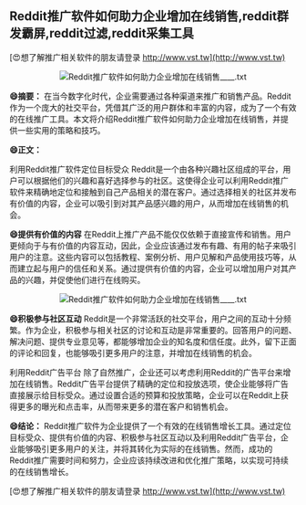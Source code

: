 ## **Reddit推广软件如何助力企业增加在线销售,reddit群发霸屏,reddit过滤,reddit采集工具**

[😍想了解推广相关软件的朋友请登录 http://www.vst.tw](http://www.vst.tw)

 <center><img src="https://vst.tw/MP4/tuiguang/png/1.png" alt="Reddit推广软件如何助力企业增加在线销售____.txt"></center>

**😄摘要：**
在当今数字化时代，企业需要通过各种渠道来推广和销售产品。Reddit作为一个庞大的社交平台，凭借其广泛的用户群体和丰富的内容，成为了一个有效的在线推广工具。本文将介绍Reddit推广软件如何助力企业增加在线销售，并提供一些实用的策略和技巧。

**😄正文：**

利用Reddit推广软件定位目标受众
Reddit是一个由各种兴趣社区组成的平台，用户可以根据他们的兴趣和喜好选择参与的社区。这使得企业可以利用Reddit推广软件来精确地定位和接触到自己产品相关的潜在客户。通过选择相关的社区并发布有价值的内容，企业可以吸引到对其产品感兴趣的用户，从而增加在线销售的机会。

**😄提供有价值的内容**
在Reddit上推广产品不能仅仅依赖于直接宣传和销售。用户更倾向于与有价值的内容互动，因此，企业应该通过发布有趣、有用的帖子来吸引用户的注意。这些内容可以包括教程、案例分析、用户见解和产品使用技巧等，从而建立起与用户的信任和关系。通过提供有价值的内容，企业可以增加用户对其产品的兴趣，并促使他们进行在线购买。

 <center><img src="https://vst.tw/MP4/tuiguang/png/0.png" alt="Reddit推广软件如何助力企业增加在线销售____.txt"></center>

**😄积极参与社区互动**
Reddit是一个非常活跃的社交平台，用户之间的互动十分频繁。作为企业，积极参与相关社区的讨论和互动是非常重要的。回答用户的问题、解决问题、提供专业意见等，都能够增加企业的知名度和信任度。此外，留下正面的评论和回复，也能够吸引更多用户的注意，并增加在线销售的机会。

利用Reddit广告平台
除了自然推广，企业还可以考虑利用Reddit的广告平台来增加在线销售。Reddit广告平台提供了精确的定位和投放选项，使企业能够将广告直接展示给目标受众。通过设置合适的预算和投放策略，企业可以在Reddit上获得更多的曝光和点击率，从而带来更多的潜在客户和销售机会。

**😄结论：**
Reddit推广软件为企业提供了一个有效的在线销售增长工具。通过定位目标受众、提供有价值的内容、积极参与社区互动以及利用Reddit广告平台，企业能够吸引更多用户的关注，并将其转化为实际的在线销售。然而，成功的Reddit推广需要时间和努力，企业应该持续改进和优化推广策略，以实现可持续的在线销售增长。

[😍想了解推广相关软件的朋友请登录 http://www.vst.tw](http://www.vst.tw)



